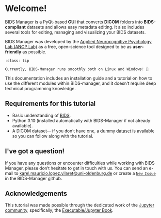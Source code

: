# Welcome!
BIDS Manager is a PyQt-based **GUI** that converts **DICOM** folders into **BIDS-compliant** datasets and allows easy metadata editing. It also includes several tools for editing, managing and visualizing your BIDS datasets. 

BIDS Manager was developed by the [Applied Neurocognitive Psychology Lab (ANCP Lab)](https://uol.de/en/applied-neurocognitive-psychology) as a free, open-science tool designed to be as **user-friendly** as possible.

```{admonition} Windows update!
:class: tip

Currently, BIDS-Manager runs smoothly both on Linux and Windows! 🚀

```

This documentation includes an installation guide and a tutorial on how to use the different modules within BIDS-manager, and it doesn't require deep technical programming knowledge.

## Requirements for this tutorial
* Basic understanding of [BIDS](./extra/bids).
* Python 3.10 (installed automatically with BIDS-Manager if not already available).
* A DICOM dataset— if you don’t have one, a [dummy dataset](./extra/download) is available so you can follow along with the tutorial.

## I've got a question!
If you have any questions or encounter difficulties while working with BIDS Manager, please don’t hesitate to get in touch with us. You can send an e-mail to karel.mauricio.lopez.vilaret@uni-oldenburg.de or create a [`New Issue`](https://github.com/ANCPLabOldenburg/BIDS-Manager/issues) in the BIDS-Manager github.

## Acknowledgements
This tutorial was made possible through the dedicated work of the [Jupyter community](https://jupyter.org/community), specifically, the [Executable/Jupyter Book](https://executablebooks.org/en/latest/).
